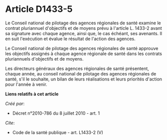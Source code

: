 # Article D1433-5

Le Conseil national de pilotage des agences régionales de santé examine le contrat pluriannuel d'objectifs et de moyens prévu
à l'article L. 1433-2 avant sa signature avec chaque agence, ainsi que, le cas échéant, ses avenants. Il en suit l'exécution
et évalue le résultat de l'action des agences. 

Le Conseil national de pilotage des agences régionales de santé approuve les objectifs assignés à chaque agence régionale de
santé dans les contrats pluriannuels d'objectifs et de moyens. 

Les directeurs généraux des agences régionales de santé présentent, chaque année, au conseil national de pilotage des agences
régionales de santé, s'il le souhaite, un bilan de leurs réalisations et leurs priorités d'action pour l'année à venir.

**Liens relatifs à cet article**

_Créé par_:

  - Décret n°2010-786 du 8 juillet 2010 - art. 1

_Cite_:

  - Code de la santé publique - art. L1433-2 (V)
